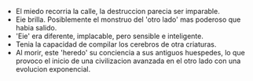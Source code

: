 - El miedo recorria la calle, la destruccion parecia ser imparable. 
- Eie brilla.
Posiblemente el monstruo del 'otro lado' mas poderoso que habia salido. 
- 'Eie' era diferente, implacable, pero sensible e inteligente.
- Tenia la capacidad de compilar los cerebros de otra criaturas.
- Al morir, este 'heredo' su conciencia a sus antiguos huespedes, lo que provoco el inicio de una civilizacion avanzada en el otro lado con una evolucion exponencial. 
